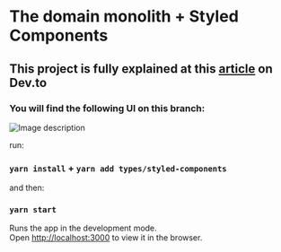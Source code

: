 # The domain monolith + Styled Components

## This project is fully explained at this <a href="https://dev.to/juanignacioechaide/migrating-ui-library-shouldnt-be-a-pain-in-the-stack-1clm-temp-slug-733624?preview=ac717e89a82728463f5803a258a2eb4e5ac4b92b09ac179f615a820155ddce30e4c897045d5a30cbd73ed55c114388ffef095020014659cf091c46e6">article</a> on Dev.to
 
### You will find the following UI on this branch: 

![Image description](https://dev-to-uploads.s3.amazonaws.com/uploads/articles/xwrkjl9x4wzf4gw5h899.jpg)

run:

### `yarn install` + `yarn add types/styled-components`

and then: 

### `yarn start`

Runs the app in the development mode.\
Open [http://localhost:3000](http://localhost:3000) to view it in the browser.
